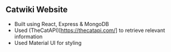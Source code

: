## Catwiki Website

- Built using React, Express & MongoDB
- Used (TheCatAPI)[https://thecatapi.com/] to retrieve relevant information
- Used Material UI for styling
